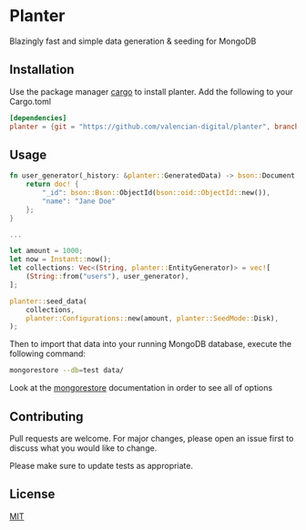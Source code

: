 # Planter
Blazingly fast and simple data generation & seeding for MongoDB


## Installation

Use the package manager [cargo](https://pip.pypa.io/en/stable/) to install planter.
Add the following to your Cargo.toml
```toml
[dependencies]
planter = {git = "https://github.com/valencian-digital/planter", branch = "main"}# from online repo```
```
## Usage

```rust
fn user_generator(_history: &planter::GeneratedData) -> bson::Document {
    return doc! {
        "_id": bson::Bson::ObjectId(bson::oid::ObjectId::new()),
        "name": "Jane Doe"
    };
}

...

let amount = 1000;
let now = Instant::now();
let collections: Vec<(String, planter::EntityGenerator)> = vec![
    (String::from("users"), user_generator),
];

planter::seed_data(
    collections,
    planter::Configurations::new(amount, planter::SeedMode::Disk),
);
```

Then to import that data into your running MongoDB database, execute the following command:
```bash
mongorestore --db=test data/
```
Look at the [mongorestore](https://docs.mongodb.com/database-tools/mongorestore/#std-label-mongorestore-examples) documentation in order to see all of options

## Contributing
Pull requests are welcome. For major changes, please open an issue first to discuss what you would like to change.

Please make sure to update tests as appropriate.

## License
[MIT](https://choosealicense.com/licenses/mit/)

